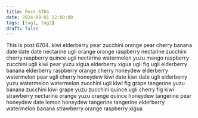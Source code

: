 ```yaml
---
title: Post 6704
date: 2024-09-01 12:00:00
tags: [tag1, tag2]
draft: false
---
```

This is post 6704.
kiwi
elderberry
pear
zucchini
orange
pear
cherry
banana
date
date
date
nectarine
ugli
orange
orange
raspberry
nectarine
zucchini
cherry
raspberry
quince
ugli
nectarine
watermelon
yuzu
mango
raspberry
zucchini
ugli
kiwi
pear
yuzu
xigua
elderberry
xigua
ugli
fig
ugli
elderberry
banana
elderberry
raspberry
orange
cherry
honeydew
elderberry
watermelon
pear
ugli
cherry
honeydew
kiwi
date
kiwi
date
ugli
elderberry
yuzu
watermelon
watermelon
zucchini
ugli
kiwi
fig
grape
tangerine
yuzu
banana
zucchini
kiwi
grape
yuzu
zucchini
quince
ugli
cherry
fig
kiwi
strawberry
nectarine
orange
yuzu
orange
quince
honeydew
tangerine
pear
honeydew
date
lemon
honeydew
tangerine
tangerine
elderberry
watermelon
banana
strawberry
orange
raspberry
xigua
